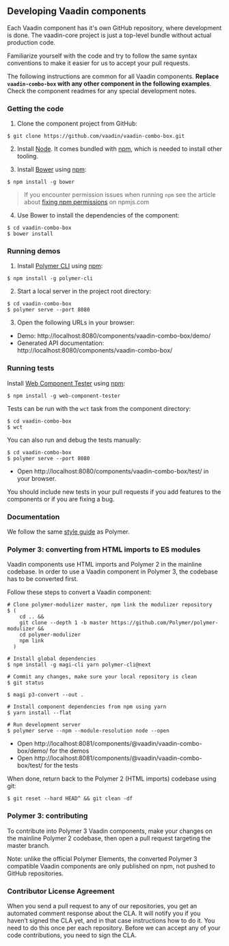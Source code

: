 ## Developing Vaadin components

Each Vaadin component has it's own GitHub repository, where development is done. The vaadin-core project is just a top-level bundle without actual production code.

Familiarize yourself with the code and try to follow the same syntax conventions to make it easier for us to accept your pull requests.

The following instructions are common for all Vaadin components. **Replace `vaadin-combo-box` with any other component in the following examples**. Check the component readmes for any special development notes.

### Getting the code

1. Clone the component project from GitHub:

  ```shell
  $ git clone https://github.com/vaadin/vaadin-combo-box.git
  ```

2. Install [Node](https://nodejs.org/en/download/). It comes bundled with [npm](https://npmjs.com), which is needed to install other tooling.

3. Install [Bower](http://bower.io) using [npm](https://npmjs.com):

  ```shell
  $ npm install -g bower
  ```

  > If you encounter permission issues when running `npm` see the article about [fixing npm permissions](https://docs.npmjs.com/getting-started/fixing-npm-permissions) on npmjs.com

4. Use Bower to install the dependencies of the component:

  ```shell
  $ cd vaadin-combo-box
  $ bower install
  ```

### Running demos

1. Install [Polymer CLI](https://github.com/Polymer/polymer-cli) using [npm](https://npmjs.com):

  ```shell
  $ npm install -g polymer-cli
  ```

2. Start a local server in the project root directory:

  ```shell
  $ cd vaadin-combo-box
  $ polymer serve --port 8080
  ```

3. Open the following URLs in your browser:
  - Demo: http://localhost:8080/components/vaadin-combo-box/demo/
  - Generated API documentation:  http://localhost:8080/components/vaadin-combo-box/

### Running tests

Install [Web Component Tester](https://github.com/Polymer/web-component-tester) using [npm](https://npmjs.com):
```shell
$ npm install -g web-component-tester
```

Tests can be run with the `wct` task from the component directory:

```shell
$ cd vaadin-combo-box
$ wct
```

You can also run and debug the tests manually:
```shell
$ cd vaadin-combo-box
$ polymer serve --port 8080
```
- Open http://localhost:8080/components/vaadin-combo-box/test/ in your browser.

You should include new tests in your pull requests if you add features to the components or if you are fixing a bug.

### Documentation

We follow the same [style guide](https://www.polymer-project.org/2.0/docs/tools/documentation) as Polymer.

### Polymer 3: converting from HTML imports to ES modules

Vaadin components use HTML imports and Polymer 2 in the mainline codebase.
In order to use a Vaadin component in Polymer 3, the codebase has to
be converted first.

Follow these steps to convert a Vaadin component:

```shell
# Clone polymer-modulizer master, npm link the modulizer repository
$ (
    cd .. &&
    git clone --depth 1 -b master https://github.com/Polymer/polymer-modulizer &&
    cd polymer-modulizer
    npm link
  )

# Install global dependencies
$ npm install -g magi-cli yarn polymer-cli@next

# Commit any changes, make sure your local repository is clean
$ git status

$ magi p3-convert --out .

# Install component dependencies from npm using yarn
$ yarn install --flat

# Run development server
$ polymer serve --npm --module-resolution node --open
```

- Open http://localhost:8081/components/@vaadin/vaadin-combo-box/demo/ for the demos
- Open http://localhost:8081/components/@vaadin/vaadin-combo-box/test/ for the tests

When done, return back to the Polymer 2 (HTML imports) codebase using git:

```shell
$ git reset --hard HEAD^ && git clean -df
```

### Polymer 3: contributing

To contribute into Polymer 3 Vaadin components, make your changes
on the mainline Polymer 2 codebase, then open a pull request targeting
the master branch.

Note: unlike the official Polymer Elements, the converted Polymer 3 compatible
Vaadin components are only published on npm, not pushed to GitHub repositories.

### Contributor License Agreement

When you send a pull request to any of our repositories, you get an automated comment response about the CLA. It will notify you if you haven’t signed the CLA yet, and in that case instructions how to do it. You need to do this once per each repository. Before we can accept any of your code contributions, you need to sign the CLA.
